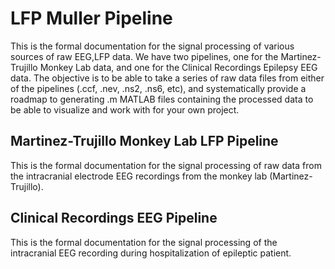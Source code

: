 # LFP Muller Pipeline 

This is the formal documentation for the signal processing of various sources of raw EEG,LFP data. We have two pipelines, one for the Martinez-Trujillo Monkey Lab data, and one for the Clinical Recordings Epilepsy EEG data. The objective is to be able to take a series of raw data files from either of the pipelines (.ccf, .nev, .ns2, .ns6, etc), and systematically provide a roadmap to generating .m MATLAB files containing the processed data to be able to visualize and work with for your own project. 

## Martinez-Trujillo Monkey Lab LFP Pipeline

This is the formal documentation for the signal processing of raw data from the intracranial electrode EEG recordings from the monkey lab (Martinez-Trujillo). 



## Clinical Recordings EEG Pipeline

This is the formal documentation for the signal processing of the intracranial EEG recording during hospitalization of epileptic patient.

